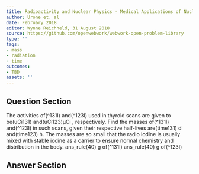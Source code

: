 ```yaml
---
title: Radioactivity and Nuclear Physics - Medical Applications of Nuclear Physics
author: Urone et. al
date: February 2018
editor: Wynne Reichheld, 31 August 2018
source: https://github.com/openwebwork/webwork-open-problem-library
type: ''
tags:
- mass
- radiation
- time
outcomes:
- TBD
assets: ''
---
```


## Question Section 

The activities of(^131I) and(^123I) used in thyroid scans are given to be(uCi131) and(uCi123)μCi , respectively. Find the masses of(^131I) and(^123I) in such scans, given their respective half-lives are(time131) d and(time123) h. The masses are so small that the radio iodine is usually mixed with stable iodine as a carrier to ensure normal chemistry and distribution in the body.
ans_rule(40) g of(^131I)
ans_rule(40) g of(^123I)


## Answer Section

